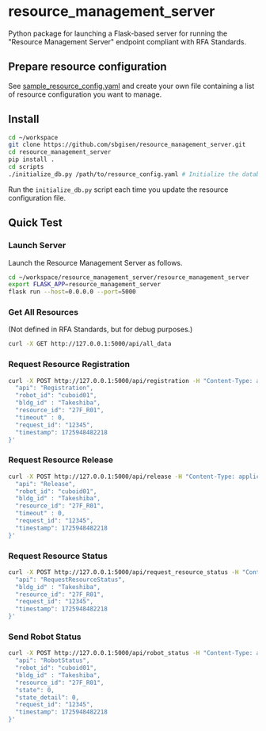 # resource_management_server

Python package for launching a Flask-based server for running the "Resource Management Server" endpoint compliant with RFA Standards.

## Prepare resource configuration

See [sample_resource_config.yaml](config/sample_resource_config.yaml) and create your own file containing a list of resource configuration you want to manage.

## Install

```bash
cd ~/workspace
git clone https://github.com/sbgisen/resource_management_server.git
cd resource_management_server
pip install .
cd scripts
./initialize_db.py /path/to/resource_config.yaml # Initialize the database, database will be located at ~/.resource_management_server dir.
```

Run the `initialize_db.py` script each time you update the resource configuration file.

## Quick Test

### Launch Server

Launch the Resource Management Server as follows.

```bash
cd ~/workspace/resource_management_server/resource_management_server
export FLASK_APP=resource_management_server
flask run --host=0.0.0.0 --port=5000
```

### Get All Resources

(Not defined in RFA Standards, but for debug purposes.)

```bash
curl -X GET http://127.0.0.1:5000/api/all_data
```

### Request Resource Registration

```bash
curl -X POST http://127.0.0.1:5000/api/registration -H "Content-Type: application/json" -d '{
  "api": "Registration",
  "robot_id": "cuboid01",
  "bldg_id" : "Takeshiba",
  "resource_id": "27F_R01",
  "timeout" : 0,
  "request_id": "12345",
  "timestamp": 1725948482218
}'
```

### Request Resource Release

```bash
curl -X POST http://127.0.0.1:5000/api/release -H "Content-Type: application/json" -d '{
  "api": "Release",
  "robot_id": "cuboid01",
  "bldg_id" : "Takeshiba",
  "resource_id": "27F_R01",
  "timeout" : 0,
  "request_id": "12345",
  "timestamp": 1725948482218
}'
```

### Request Resource Status

```bash
curl -X POST http://127.0.0.1:5000/api/request_resource_status -H "Content-Type: application/json" -d '{
  "api": "RequestResourceStatus",
  "bldg_id" : "Takeshiba",
  "resource_id": "27F_R01",
  "request_id": "12345",
  "timestamp": 1725948482218
}'
```

### Send Robot Status

```bash
curl -X POST http://127.0.0.1:5000/api/robot_status -H "Content-Type: application/json" -d '{
  "api": "RobotStatus",
  "robot_id": "cuboid01",
  "bldg_id" : "Takeshiba",
  "resource_id": "27F_R01",
  "state": 0,
  "state_detail": 0,
  "request_id": "12345",
  "timestamp": 1725948482218
}'
```
